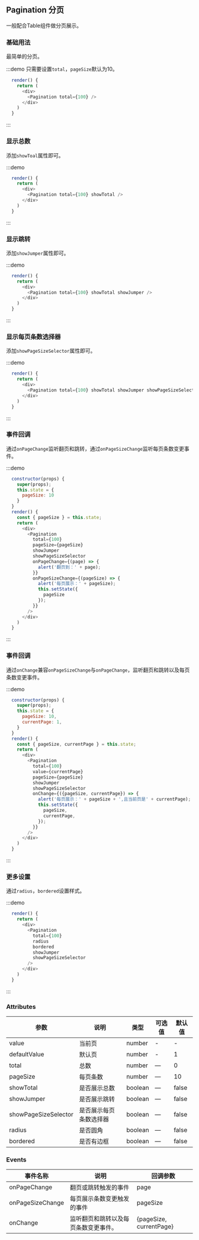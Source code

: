 ## Pagination 分页
一般配合Table组件做分页展示。

### 基础用法

最简单的分页。

:::demo 只需要设置`total`，`pageSize`默认为10。

```js
  render() {
    return (
      <div>
        <Pagination total={100} />
      </div>
    )
  }
```
:::

### 显示总数

添加`showToal`属性即可。

:::demo

```js
  render() {
    return (
      <div>
        <Pagination total={100} showTotal />
      </div>
    )
  }
```
:::

### 显示跳转

添加`showJumper`属性即可。

:::demo

```js
  render() {
    return (
      <div>
        <Pagination total={100} showTotal showJumper />
      </div>
    )
  }
```
:::

### 显示每页条数选择器

添加`showPageSizeSelector`属性即可。

:::demo

```js
  render() {
    return (
      <div>
        <Pagination total={100} showTotal showJumper showPageSizeSelector />
      </div>
    )
  }
```
:::


### 事件回调

通过`onPageChange`监听翻页和跳转，通过`onPageSizeChange`监听每页条数变更事件。

:::demo

```js
  constructor(props) {
    super(props);
    this.state = {
      pageSize: 10
    }
  }
  render() {
    const { pageSize } = this.state;
    return (
      <div>
        <Pagination
          total={100}
          pageSize={pageSize}
          showJumper
          showPageSizeSelector
          onPageChange={(page) => {
            alert('翻页到：' + page);
          }}
          onPageSizeChange={(pageSize) => {
            alert('每页展示：' + pageSize);
            this.setState({
              pageSize
            });
          }}
        />
      </div>
    )
  }
```
:::

### 事件回调

通过`onChange`兼容`onPageSizeChange`与`onPageChange`，监听翻页和跳转以及每页条数变更事件。


:::demo

```js
  constructor(props) {
    super(props);
    this.state = {
      pageSize: 10,
      currentPage: 1,
    }
  }
  render() {
    const { pageSize, currentPage } = this.state;
    return (
      <div>
        <Pagination
          total={100}
          value={currentPage}
          pageSize={pageSize}
          showJumper
          showPageSizeSelector
          onChange={({pageSize, currentPage}) => {
            alert('每页展示：' + pageSize + ',且当前页是' + currentPage);
            this.setState({
              pageSize,
              currentPage,
            });
          }}
        />
      </div>
    )
  }
```
:::

### 更多设置

通过`radius`，`bordered`设置样式。

:::demo

```js
  render() {
    return (
      <div>
        <Pagination
          total={100}
          radius
          bordered
          showJumper
          showPageSizeSelector
        />
      </div>
    )
  }
```
:::

### Attributes
| 参数      | 说明    | 类型      | 可选值       | 默认值   |
|---------- |-------- |---------- |-------------  |-------- |
| value     | 当前页   | number  |   -            |    -   |
| defaultValue     | 默认页   | number   |   - |     1  |
| total     | 总数   | number    | — | 0   |
| pageSize     | 每页条数   | number    | — | 10   |
| showTotal     | 是否展示总数   | boolean    | — | false  |
| showJumper     | 是否展示跳转   | boolean    | — | false   |
| showPageSizeSelector     | 是否展示每页条数选择器  | boolean   | — | false  |
| radius     | 是否圆角   | boolean    | — | false   |
| bordered     | 是否有边框   | boolean    | — | false   |


### Events
| 事件名称 | 说明 | 回调参数 |
|---------- |-------- |---------- |
| onPageChange | 翻页或跳转触发的事件 | page |
| onPageSizeChange | 每页展示条数变更触发的事件 | pageSize |
| onChange |监听翻页和跳转以及每页条数变更事件。 | {pageSize, currentPage} |

